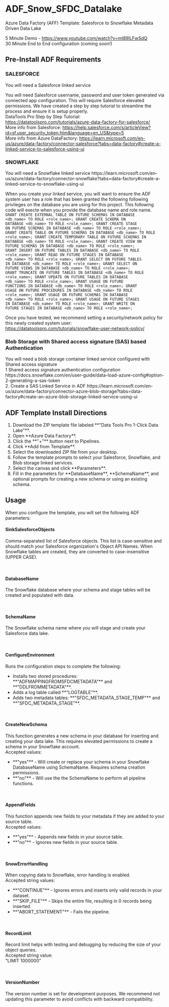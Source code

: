 # ADF_Snow_SFDC_Datalake
Azure Data Factory (AFF) Template: Salesforce to Snowflake Metadata Driven Data Lake

5 Minute Demo - https://www.youtube.com/watch?v=mI89lLFwSdQ
<br/>30 Minute End to End configuration (coming soon!)

<h2>Pre-Install ADF Requirements</h2>
<h3>SALESFORCE</h3>
You will need a Salesforce linked service


You will need Salesforce username, password and user token generated via connected app configuration. This will require Salesforce elevated permissions. We have created a step by step tutorial to streamline the process and ensure it is setup properly.
<br/>DataTools Pro Step by Step Tutorial: https://datatoolspro.com/tutorials/azure-data-factory-for-salesforce/
<br/>More info from Salesforce: https://help.salesforce.com/s/articleView?id=sf.user_security_token.htm&language=en_US&type=5
<br/>More info from Azure DataFactory: https://learn.microsoft.com/en-us/azure/data-factory/connector-salesforce?tabs=data-factory#create-a-linked-service-to-salesforce-using-ui


<h3>SNOWFLAKE</h3>
You will need a Snowflake linked service
https://learn.microsoft.com/en-us/azure/data-factory/connector-snowflake?tabs=data-factory#create-a-linked-service-to-snowflake-using-ui

When you create your linked service, you will want to ensure the ADF system user has a role that has been granted the following following privileges on the database you are using for this project. This following code will execte when you provide the database name and role name.
<code>
GRANT CREATE EXTERNAL TABLE ON FUTURE SCHEMAS IN DATABASE <db_name> TO ROLE <role_name>;
GRANT CREATE SCHEMA ON DATABASE <db_name> TO ROLE <role_name>;
GRANT CREATE STAGE ON FUTURE SCHEMAS IN DATABASE <db_name> TO ROLE <role_name>;
GRANT CREATE TABLE ON FUTURE SCHEMAS IN DATABASE <db_name> TO ROLE <role_name>;
GRANT CREATE TEMPORARY TABLE ON FUTURE SCHEMAS IN DATABASE <db_name> TO ROLE <role_name>;
GRANT CREATE VIEW ON FUTURE SCHEMAS IN DATABASE <db_name> TO ROLE <role_name>;
GRANT INSERT ON FUTURE TABLES IN DATABASE <db_name> TO ROLE <role_name>;
GRANT READ ON FUTURE STAGES IN DATABASE <db_name> TO ROLE <role_name>;
GRANT SELECT ON FUTURE TABLES IN DATABASE <db_name> TO ROLE <role_name>;
GRANT SELECT ON FUTURE VIEWS IN DATABASE <db_name> TO ROLE <role_name>;
GRANT TRUNCATE ON FUTURE TABLES IN DATABASE <db_name> TO ROLE <role_name>;
GRANT UPDATE ON FUTURE TABLES IN DATABASE <db_name> TO ROLE <role_name>;
GRANT USAGE ON FUTURE FUNCTIONS IN DATABASE <db_name> TO ROLE <role_name>;
GRANT USAGE ON FUTURE PROCEDURES IN DATABASE <db_name> TO ROLE <role_name>;
GRANT USAGE ON FUTURE SCHEMAS IN DATABASE <db_name> TO ROLE <role_name>;
GRANT USAGE ON FUTURE STAGES IN DATABASE <db_name> TO ROLE <role_name>;
GRANT WRITE ON FUTURE STAGES IN DATABASE <db_name> TO ROLE <role_name>;
  </code>

Once you have tested, we recommend setting a security/network policy for this newly created system user:
https://datatoolspro.com/tutorials/snowflake-user-network-policy/

<h3>Blob Storage with Shared access signature (SAS) based Authentication</h3>
You will need a blob storage container linked service configured with Shared access signature
<br/>
1 Shared access signature authentication configuration
https://docs.snowflake.com/en/user-guide/data-load-azure-config#option-2-generating-a-sas-token
<br/>
2. Create a SAS Linked Service in ADF
https://learn.microsoft.com/en-us/azure/data-factory/connector-azure-blob-storage?tabs=data-factory#create-an-azure-blob-storage-linked-service-using-ui

<h2>ADF Template Install Directions</h2> <ol> <li>Download the ZIP template file labeled **"Data Tools Pro 1-Click Data Lake"**.</li> <li>Open **Azure Data Factory**.</li> <li>Click the **"+"** button next to Pipelines.</li> <li>Click **Add from Template**.</li> <li>Select the downloaded ZIP file from your desktop.</li> <li>Follow the template prompts to select your Salesforce, Snowflake, and Blob storage linked services.</li> <li>Select the canvas and click **Parameters**.</li> <li>Fill in the parameters for **DatabaseName**, **SchemaName**, and optional prompts for creating a new schema or using an existing schema.</li> </ol> <h2>Usage</h2> When you configure the template, you will set the following ADF parameters:
<br/><h4>SinkSalesforceObjects</h4> Comma-separated list of Salesforce objects. This list is case-sensitive and should match your Salesforce organization's Object API Names. When Snowflake tables are created, they are converted to case-insensitive (UPPER CASE).

<br/><h4>DatabaseName</h4> The Snowflake database where your schema and stage tables will be created and populated with data.

<br/><h4>SchemaName</h4> The Snowflake schema name where you will stage and create your Salesforce data lake.

<br/><h4>ConfigureEnvironment</h4> Runs the configuration steps to complete the following:

<ul> <li>Installs two stored procedures: **"ADFMAPPINGFROMSFDCMETADATA"** and **"DDLFROMMETADATA"**.</li> <li>Adds a log table called **"LOGTABLE"**.</li> <li>Adds two metadata tables: **"SFDC_METADATA_STAGE_TEMP"** and **"SFDC_METADATA_STAGE"**.</li> </ul>
<br/><h4>CreateNewSchema</h4> This function generates a new schema in your database for inserting and creating your data lake. This requires elevated permissions to create a schema in your Snowflake account. <br>Accepted values:</br>

<ul> <li>**"yes"** - Will create or replace your schema in your Snowflake DatabaseName using SchemaName. Requires schema creation permissions.</li> <li>**"no"** - Will use the the SchemaName to perform all pipeline functions.</li> </ul>
<br/><h4>AppendFields</h4> This function appends new fields to your metadata if they are added to your source table. <br>Accepted values:</br>

<ul> <li>**"yes"** - Appends new fields in your source table.</li> <li>**"no"** - Ignores new fields in your source table.</li> </ul>
<br/><h4>SnowErrorHandling</h4> When copying data to Snowflake, error handling is enabled. <br>Accepted string values:</br>

<ul> <li>**"CONTINUE"** - Ignores errors and inserts only valid records in your dataset.</li> <li>**"SKIP_FILE"** - Skips the entire file, resulting in 0 records being inserted.</li> <li>**"ABORT_STATEMENT"** - Fails the pipeline.</li> </ul>
<br/><h4>RecordLimit</h4> Record limit helps with testing and debugging by reducing the size of your object queries. <br>Accepted string value:</br> "LIMIT 1000000"

<br/><h4>VersionNumber</h4> The version number is set for development purposes. We recommend not updating this parameter to avoid conflicts with backward compatibility.
